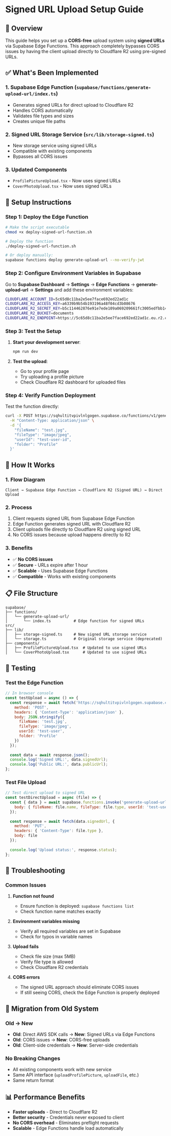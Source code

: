 # Signed URL Upload Setup Guide

## 🎯 Overview
This guide helps you set up a **CORS-free** upload system using **signed URLs** via Supabase Edge Functions. This approach completely bypasses CORS issues by having the client upload directly to Cloudflare R2 using pre-signed URLs.

## ✅ What's Been Implemented

### 1. **Supabase Edge Function** (`supabase/functions/generate-upload-url/index.ts`)
- Generates signed URLs for direct upload to Cloudflare R2
- Handles CORS automatically
- Validates file types and sizes
- Creates unique file paths

### 2. **Signed URL Storage Service** (`src/lib/storage-signed.ts`)
- New storage service using signed URLs
- Compatible with existing components
- Bypasses all CORS issues

### 3. **Updated Components**
- `ProfilePictureUpload.tsx` - Now uses signed URLs
- `CoverPhotoUpload.tsx` - Now uses signed URLs

## 🚀 Setup Instructions

### Step 1: Deploy the Edge Function

```bash
# Make the script executable
chmod +x deploy-signed-url-function.sh

# Deploy the function
./deploy-signed-url-function.sh

# Or deploy manually:
supabase functions deploy generate-upload-url --no-verify-jwt
```

### Step 2: Configure Environment Variables in Supabase

Go to **Supabase Dashboard** → **Settings** → **Edge Functions** → **generate-upload-url** → **Settings** and add these environment variables:

```bash
CLOUDFLARE_ACCOUNT_ID=5c65d8c11ba2e5ee7face692ed22ad1c
CLOUDFLARE_R2_ACCESS_KEY=a6339b9b54b193196a48f04cd3b08676
CLOUDFLARE_R2_SECRET_KEY=b5c114462876e91e7ede109a069209661fc3005edfbb148890e1dfcb2be86bb8
CLOUDFLARE_R2_BUCKET=documents
CLOUDFLARE_R2_ENDPOINT=https://5c65d8c11ba2e5ee7face692ed22ad1c.eu.r2.cloudflarestorage.com
```

### Step 3: Test the Setup

1. **Start your development server**:
   ```bash
   npm run dev
   ```

2. **Test the upload**:
   - Go to your profile page
   - Try uploading a profile picture
   - Check Cloudflare R2 dashboard for uploaded files

### Step 4: Verify Function Deployment

Test the function directly:
```bash
curl -X POST https://sqhultitvpivlnlgogen.supabase.co/functions/v1/generate-upload-url \
  -H "Content-Type: application/json" \
  -d '{
    "fileName": "test.jpg",
    "fileType": "image/jpeg",
    "userId": "test-user-id",
    "folder": "Profile"
  }'
```

## 🔧 How It Works

### 1. **Flow Diagram**
```
Client → Supabase Edge Function → Cloudflare R2 (Signed URL) → Direct Upload
```

### 2. **Process**
1. Client requests signed URL from Supabase Edge Function
2. Edge Function generates signed URL with Cloudflare R2
3. Client uploads file directly to Cloudflare R2 using signed URL
4. No CORS issues because upload happens directly to R2

### 3. **Benefits**
- ✅ **No CORS issues**
- ✅ **Secure** - URLs expire after 1 hour
- ✅ **Scalable** - Uses Supabase Edge Functions
- ✅ **Compatible** - Works with existing components

## 📋 File Structure

```
supabase/
├── functions/
│   └── generate-upload-url/
│       └── index.ts          # Edge function for signed URLs
src/
├── lib/
│   ├── storage-signed.ts     # New signed URL storage service
│   └── storage.ts            # Original storage service (deprecated)
├── components/
│   ├── ProfilePictureUpload.tsx  # Updated to use signed URLs
│   └── CoverPhotoUpload.tsx      # Updated to use signed URLs
```

## 🧪 Testing

### Test the Edge Function
```javascript
// In browser console
const testUpload = async () => {
  const response = await fetch('https://sqhultitvpivlnlgogen.supabase.co/functions/v1/generate-upload-url', {
    method: 'POST',
    headers: { 'Content-Type': 'application/json' },
    body: JSON.stringify({
      fileName: 'test.jpg',
      fileType: 'image/jpeg',
      userId: 'test-user',
      folder: 'Profile'
    })
  });
  
  const data = await response.json();
  console.log('Signed URL:', data.signedUrl);
  console.log('Public URL:', data.publicUrl);
};
```

### Test File Upload
```javascript
// Test direct upload to signed URL
const testDirectUpload = async (file) => {
  const { data } = await supabase.functions.invoke('generate-upload-url', {
    body: { fileName: file.name, fileType: file.type, userId: 'test-user' }
  });
  
  const response = await fetch(data.signedUrl, {
    method: 'PUT',
    headers: { 'Content-Type': file.type },
    body: file
  });
  
  console.log('Upload status:', response.status);
};
```

## 🚨 Troubleshooting

### Common Issues

1. **Function not found**
   - Ensure function is deployed: `supabase functions list`
   - Check function name matches exactly

2. **Environment variables missing**
   - Verify all required variables are set in Supabase
   - Check for typos in variable names

3. **Upload fails**
   - Check file size (max 5MB)
   - Verify file type is allowed
   - Check Cloudflare R2 credentials

4. **CORS errors**
   - The signed URL approach should eliminate CORS issues
   - If still seeing CORS, check the Edge Function is properly deployed

## 🔄 Migration from Old System

### Old → New
- **Old**: Direct AWS SDK calls → **New**: Signed URLs via Edge Functions
- **Old**: CORS issues → **New**: CORS-free uploads
- **Old**: Client-side credentials → **New**: Server-side credentials

### No Breaking Changes
- All existing components work with new service
- Same API interface (`uploadProfilePicture`, `uploadFile`, etc.)
- Same return format

## 📊 Performance Benefits

- **Faster uploads** - Direct to Cloudflare R2
- **Better security** - Credentials never exposed to client
- **No CORS overhead** - Eliminates preflight requests
- **Scalable** - Edge Functions handle load automatically
